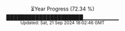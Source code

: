 <p align="center">
⏳Year Progress (72.34 %)<br>
█████████████████████▁▁▁▁▁▁▁▁▁ <br>
<sub>Updated: Sat, 21 Sep 2024 18:02:46 GMT</sub>
</p>


